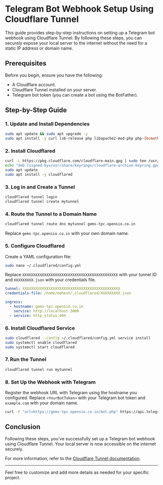 # Telegram Bot Webhook Setup Using Cloudflare Tunnel 

This guide provides step-by-step instructions on setting up a Telegram bot webhook using Cloudflare Tunnel. By following these steps, you can securely expose your local server to the internet without the need for a static IP address or domain name.

## Prerequisites

Before you begin, ensure you have the following:

- A Cloudflare account.
- Cloudflare Tunnel installed on your server.
- Telegram bot token (you can create a bot using the BotFather).

## Step-by-Step Guide

### 1. Update and Install Dependencies

```bash
sudo apt update && sudo apt upgrade -y
sudo apt install -y curl lsb-release php libapache2-mod-php php-{bcmath,bz2,intl,gd,mbstring,mysql,zip,cli,fpm,opcache,xml,curl,intl,xsl,soap,json,apcu,imap,xmlrpc}
```

### 2. Install Cloudflared

```bash
curl -L https://pkg.cloudflare.com/cloudflare-main.gpg | sudo tee /usr/share/keyrings/cloudflare-archive-keyring.gpg >/dev/null
echo "deb [signed-by=/usr/share/keyrings/cloudflare-archive-keyring.gpg] https://pkg.cloudflare.com/cloudflared $(lsb_release -cs) main" | sudo tee  /etc/apt/sources.list.d/cloudflared.list
sudo apt update
sudo apt install -y cloudflared
```

### 3. Log in and Create a Tunnel

```bash
cloudflared tunnel login
cloudflared tunnel create mytunnel
```

### 4. Route the Tunnel to a Domain Name

```bash
cloudflared tunnel route dns mytunnel gems-tpc.opensio.co.in
```

Replace `gems-tpc.opensio.co.in` with your own domain name.

### 5. Configure Cloudflared

Create a YAML configuration file:

```bash
sudo nano ~/.cloudflared/config.yml
```

Replace `XXXXXXXXXXXXXXXXXXXXXXXXXXXXXXXXXXXXXXXXXXXX` with your tunnel ID and `XXXXXXXXX.json` with your credentials file.

```yaml
tunnel: XXXXXXXXXXXXXXXXXXXXXXXXXXXXXXXXXXXXXXXXXXXXX
credentials-file: /home/mahesh/.cloudflared/XXXXXXXXX.json

ingress:
  - hostname: gems-tpc.opensio.co.in
    service: http://localhost:3000
  - service: http_status:404
```

### 6. Install Cloudflared Service

```bash
sudo cloudflared --config ~/.cloudflared/config.yml service install
sudo systemctl enable cloudflared
sudo systemctl start cloudflared
```

### 7. Run the Tunnel

```bash
cloudflared tunnel run mytunnel
```

### 8. Set Up the Webhook with Telegram

Register the webhook URL with Telegram using the hostname you configured. Replace `<YourBotToken>` with your Telegram bot token and `example.com` with your domain name.

```bash
curl -F "url=https://gems-tpc.opensio.co.in/bot.php" https://api.telegram.org/bot<YourBotToken>/setWebhook
```

## Conclusion

Following these steps, you've successfully set up a Telegram bot webhook using Cloudflare Tunnel. Your local server is now accessible on the internet securely.

For more information, refer to the [Cloudflare Tunnel documentation](https://developers.cloudflare.com/cloudflare-one/connections/connect-apps).

---

Feel free to customize and add more details as needed for your specific project.
